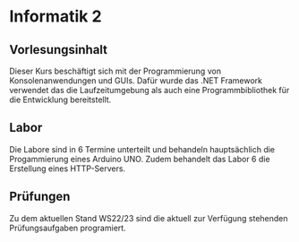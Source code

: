 # Informatik 2 
## Vorlesungsinhalt 
Dieser Kurs beschäftigt sich mit der Programmierung von Konsolenanwendungen und GUIs. Dafür wurde das .NET Framework verwendet das die Laufzeitumgebung als auch eine Programmbibliothek für die Entwicklung bereitstellt.  
## Labor 
Die Labore sind in 6 Termine unterteilt und behandeln hauptsächlich die Progammierung eines Arduino UNO. Zudem behandelt das Labor 6 die Erstellung eines HTTP-Servers.   
## Prüfungen 
Zu dem aktuellen Stand WS22/23 sind die aktuell zur Verfügung stehenden Prüfungsaufgaben programiert. 